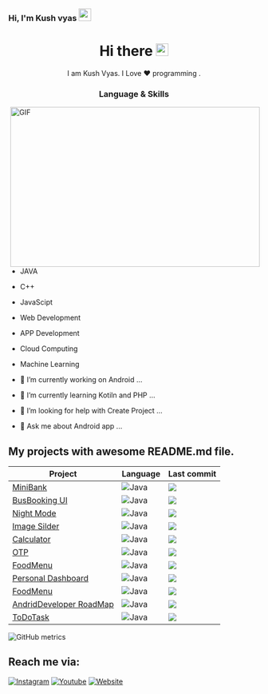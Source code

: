 ### Hi, I'm Kush vyas <img src="https://media.giphy.com/media/hvRJCLFzcasrR4ia7z/giphy.gif" width="25px">

<h1 align="center"> Hi there <img src="https://media.giphy.com/media/hvRJCLFzcasrR4ia7z/giphy.gif" width="25px"> </h1>
<p align="center"> I am Kush Vyas. I Love ❤️ programming . </p>

<h3 align="center"> Language & Skills </h3>
<img align="right" alt="GIF" src="https://user-images.githubusercontent.com/67318248/125672651-690a46a8-b441-44d5-8646-303c6e1bfd95.gif" width="500" height="320" />


- JAVA
- C++
- JavaScipt
- Web Development
- APP Development
- Cloud Computing
- Machine Learning


- 🔭 I’m currently working on Android   ...
- 🌱 I’m currently learning Kotiln and PHP ...
- 🤔 I’m looking for help with Create Project  ...
- 💬 Ask me about Android app  ...

 ## **My projects** with awesome README.md file.
Project | Language | Last commit
-------| ----------| -----------
[MiniBank](https://github.com/codekv/MiniBank) |<img alt="Java" src="https://img.shields.io/badge/java-%23ED8B00.svg?&style=for-the-badge&logo=java&logoColor=white"/> |  ![](https://badgen.net/github/last-commit/codekv/MiniBank)
[BusBooking UI](https://github.com/codekv/BusBooking) |<img alt="Java" src="https://img.shields.io/badge/java-%23ED8B00.svg?&style=for-the-badge&logo=java&logoColor=white"/> |  ![](https://badgen.net/github/last-commit/codekv/BusBooking)
[Night Mode](https://github.com/codekv/nightmode) |<img alt="Java" src="https://img.shields.io/badge/java-%23ED8B00.svg?&style=for-the-badge&logo=java&logoColor=white"/> |  ![](https://badgen.net/github/last-commit/codekv/nightmode)
[Image Silder](https://github.com/codekv/ImageSilder) |<img alt="Java" src="https://img.shields.io/badge/java-%23ED8B00.svg?&style=for-the-badge&logo=java&logoColor=white"/> |  ![](https://badgen.net/github/last-commit/codekv/ImageSilder)
[Calculator](https://github.com/Calculator) |<img alt="Java" src="https://img.shields.io/badge/java-%23ED8B00.svg?&style=for-the-badge&logo=java&logoColor=white"/> |  ![](https://badgen.net/github/last-commit/codekv/Calculator)
[OTP](https://github.com/codekv/OTP) |<img alt="Java" src="https://img.shields.io/badge/java-%23ED8B00.svg?&style=for-the-badge&logo=java&logoColor=white"/> |  ![](https://badgen.net/github/last-commit/codekv/OTP)
[FoodMenu](https://github.com/codekv/FoodMenu) |<img alt="Java" src="https://img.shields.io/badge/java-%23ED8B00.svg?&style=for-the-badge&logo=java&logoColor=white"/> |  ![](https://badgen.net/github/last-commit/codekv/FoodMenu)
[Personal Dashboard](https://github.com/codekv/PersonalDashboard) |<img alt="Java" src="https://img.shields.io/badge/java-%23ED8B00.svg?&style=for-the-badge&logo=java&logoColor=white"/> |  ![](https://badgen.net/github/last-commit/codekv/PersonalDashboard)
[FoodMenu](https://github.com/codekv/codekv/FoodMenu) |<img alt="Java" src="https://img.shields.io/badge/java-%23ED8B00.svg?&style=for-the-badge&logo=java&logoColor=white"/> |  ![](https://badgen.net/github/last-commit/codekv/FoodMenu)
[AndridDeveloper RoadMap](https://github.com/codekv/AndridDeveloper_RoadMap) |<img alt="Java" src="https://img.shields.io/badge/java-%23ED8B00.svg?&style=for-the-badge&logo=java&logoColor=white"/> |  ![](https://badgen.net/github/last-commit/codekv/AndridDeveloper_RoadMap)
[ToDoTask](https://github.com/codekv/ToDoTask) |<img alt="Java" src="https://img.shields.io/badge/java-%23ED8B00.svg?&style=for-the-badge&logo=java&logoColor=white"/> |  ![](https://badgen.net/github/last-commit/codekv/ToDoTask)

![GitHub metrics](https://metrics.lecoq.io/codekv)  



## Reach me via:
[![Instagram](https://img.shields.io/badge/Instagram-gray.svg?style=for-the-badge&logo=instagram)](https://www.instagram.com/code.kv/)
[![Youtube](https://img.shields.io/badge/youtube-red.svg?style=for-the-badge&logo=youtube)](https://www.youtube.com/channel/UC81DJHkN_WLf95Mcwe06ylg)
[![Website](https://img.shields.io/badge/website-gray.svg?style=for-the-badge&logo=website)](https://codekv.github.io/kushvyas.github.io/ )
